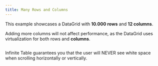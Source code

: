 ```yaml
---
title: Many Rows and Columns
---
```


This example showcases a DataGrid with **10.000 rows** and **12 columns**.

<Note>

Adding more columns will not affect performance, as the DataGrid uses virtualization for both rows and **columns**.
</Note>



<Sandpack  size="lg">

```tsx file="many-rows-and-columns-example.page.tsx"

```
</Sandpack>


<Note>

Infinite Table guarantees you that the user will NEVER see white space when scrolling horizontally or vertically.
</Note>